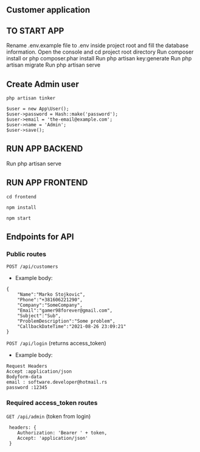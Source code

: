 ## Customer application

## TO START APP

Rename .env.example file to .env inside project root and fill the database information. 
Open the console and cd project root directory
Run composer install or php composer.phar install
Run php artisan key:generate
Run php artisan migrate
Run php artisan serve

## Create Admin user 

``php artisan tinker``
```
$user = new App\User();
$user->password = Hash::make('password');
$user->email = 'the-email@example.com';
$user->name = 'Admin';
$user->save();
```

## RUN APP BACKEND

Run php artisan serve

## RUN APP FRONTEND
```
cd frontend

npm install

npm start
```

## Endpoints for API

### Public routes

``POST /api/customers``
- Example body:
```
{
    "Name":"Marko Stojkovic",
    "Phone":"+381606221290",
    "Company":"SomeCompany",
    "Email":"gamer98forever@gmail.com",
    "Subject":"Sub",
    "ProblemDescription":"Some problem",
    "CallbackDateTime":"2021-08-26 23:09:21"
}
```

``POST /api/login`` (returns access_token)
- Example body:

```
Request Headers
Accept :application/json
Bodyform-data
email : software.developer@hotmail.rs
password :12345
```

### Required access_token routes

``GET /api/admin`` (token from login)
```
 headers: {
    Authorization: 'Bearer ' + token, 
    Accept: 'application/json'
 }

```
